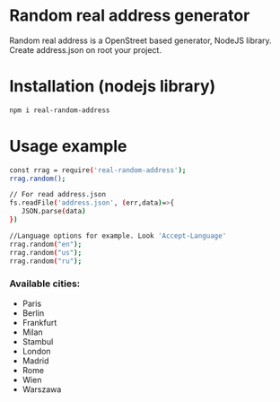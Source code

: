 # Random real address generator

Random real address is a OpenStreet based generator, NodeJS library. Create address.json on root your project.
# Installation (nodejs library)
 ```sh
npm i real-random-address
```
# Usage example
 ```sh
const rrag = require('real-random-address');
rrag.random();

// For read address.json
fs.readFile('address.json', (err,data)=>{
    JSON.parse(data)
})

//Language options for example. Look 'Accept-Language'
rrag.random("en");
rrag.random("us");
rrag.random("ru");

```
### Available cities:
  - Paris
  - Berlin
  - Frankfurt
  - Milan
  - Stambul
  - London
  - Madrid
  - Rome
  - Wien
  - Warszawa